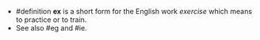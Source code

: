 - #definition **ex** is a short form for the English work *exercise* which means to practice or to train.
- See also #eg and #ie.